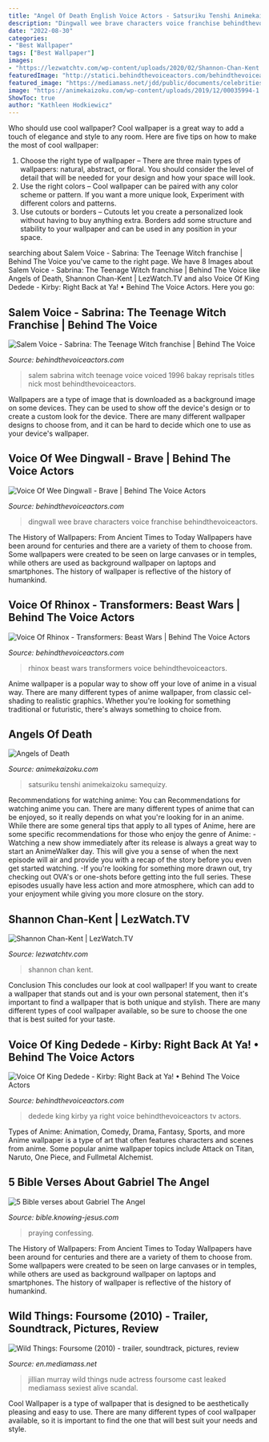 ```yaml
---
title: "Angel Of Death English Voice Actors - Satsuriku Tenshi Animekaizoku Samequizy"
description: "Dingwall wee brave characters voice franchise behindthevoiceactors"
date: "2022-08-30"
categories:
- "Best Wallpaper"
tags: ["Best Wallpaper"]
images:
- "https://lezwatchtv.com/wp-content/uploads/2020/02/Shannon-Chan-Kent.jpeg"
featuredImage: "http://statici.behindthevoiceactors.com/behindthevoiceactors/_img/chars/rhinox-transformers-beast-wars-1.61.jpg"
featured_image: "https://mediamass.net/jdd/public/documents/celebrities/3514.jpg"
image: "https://animekaizoku.com/wp-content/uploads/2019/12/00035994-1.jpg"
ShowToc: true
author: "Kathleen Hodkiewicz"
---
```



Who should use cool wallpaper?
Cool wallpaper is a great way to add a touch of elegance and style to any room. Here are five tips on how to make the most of cool wallpaper: 
1) Choose the right type of wallpaper – There are three main types of wallpapers: natural, abstract, or floral. You should consider the level of detail that will be needed for your design and how your space will look. 
2) Use the right colors – Cool wallpaper can be paired with any color scheme or pattern. If you want a more unique look, Experiment with different colors and patterns. 
3) Use cutouts or borders – Cutouts let you create a personalized look without having to buy anything extra. Borders add some structure and stability to your wallpaper and can be used in any position in your space.

	

		
searching about Salem Voice - Sabrina: The Teenage Witch franchise | Behind The Voice you've came to the right page. We have 8 Images about Salem Voice - Sabrina: The Teenage Witch franchise | Behind The Voice like Angels of Death, Shannon Chan-Kent | LezWatch.TV and also Voice Of King Dedede - Kirby: Right Back at Ya! • Behind The Voice Actors. Here you go:
		
    
## Salem Voice - Sabrina: The Teenage Witch Franchise | Behind The Voice

<img loading=lazy src="https://statici.behindthevoiceactors.com/behindthevoiceactors/_img/chars/salem-sabrina-the-teenage-witch-1996-77.8.jpg" onerror="this.onerror=null;this.src='https://tse3.mm.bing.net/th?id=OIP.ABUUTHfwRopnThCVUFKwbAHaId&amp;pid=15.1';" alt="Salem Voice - Sabrina: The Teenage Witch franchise | Behind The Voice">

_Source: behindthevoiceactors.com_

>salem sabrina witch teenage voice voiced 1996 bakay reprisals titles nick most behindthevoiceactors. 

	

Wallpapers are a type of image that is downloaded as a background image on some devices. They can be used to show off the device's design or to create a custom look for the device. There are many different wallpaper designs to choose from, and it can be hard to decide which one to use as your device's wallpaper.

    
## Voice Of Wee Dingwall - Brave | Behind The Voice Actors

<img loading=lazy src="http://statici.behindthevoiceactors.com/behindthevoiceactors/_img/chars/wee-dingwall-brave-2.9.jpg" onerror="this.onerror=null;this.src='https://tse1.mm.bing.net/th?id=OIP.3c5Gdw8_suwGmmfbeVGggAAAAA&amp;pid=15.1';" alt="Voice Of Wee Dingwall - Brave | Behind The Voice Actors">

_Source: behindthevoiceactors.com_

>dingwall wee brave characters voice franchise behindthevoiceactors. 

	

The History of Wallpapers: From Ancient Times to Today
Wallpapers have been around for centuries and there are a variety of them to choose from. Some wallpapers were created to be seen on large canvases or in temples, while others are used as background wallpaper on laptops and smartphones. The history of wallpaper is reflective of the history of humankind.

    
## Voice Of Rhinox - Transformers: Beast Wars | Behind The Voice Actors

<img loading=lazy src="http://statici.behindthevoiceactors.com/behindthevoiceactors/_img/chars/rhinox-transformers-beast-wars-1.61.jpg" onerror="this.onerror=null;this.src='https://tse4.mm.bing.net/th?id=OIP.2WP9JZ4PBsHgfNgZsrjgkQAAAA&amp;pid=15.1';" alt="Voice Of Rhinox - Transformers: Beast Wars | Behind The Voice Actors">

_Source: behindthevoiceactors.com_

>rhinox beast wars transformers voice behindthevoiceactors. 

	

Anime wallpaper is a popular way to show off your love of anime in a visual way. There are many different types of anime wallpaper, from classic cel-shading to realistic graphics. Whether you're looking for something traditional or futuristic, there's always something to choice from.

    
## Angels Of Death

<img loading=lazy src="https://animekaizoku.com/wp-content/uploads/2019/12/00035994-1.jpg" onerror="this.onerror=null;this.src='https://tse1.mm.bing.net/th?id=OIP.JRtMpmQMLmsZfQtMzYD5ZAHaEK&amp;pid=15.1';" alt="Angels of Death">

_Source: animekaizoku.com_

>satsuriku tenshi animekaizoku samequizy. 

	

Recommendations for watching anime: You can
Recommendations for watching anime you can. There are many different types of anime that can be enjoyed, so it really depends on what you're looking for in an anime. While there are some general tips that apply to all types of Anime, here are some specific recommendations for those who enjoy the genre of Anime: 
-Watching a new show immediately after its release is always a great way to start an AnimeWalker day. This will give you a sense of when the next episode will air and provide you with a recap of the story before you even get started watching. 
-If you're looking for something more drawn out, try checking out OVA's or one-shots before getting into the full series. These episodes usually have less action and more atmosphere, which can add to your enjoyment while giving you more closure on the story.

    
## Shannon Chan-Kent | LezWatch.TV

<img loading=lazy src="https://lezwatchtv.com/wp-content/uploads/2020/02/Shannon-Chan-Kent.jpeg" onerror="this.onerror=null;this.src='https://tse4.mm.bing.net/th?id=OIP.y6nZu79GU0lMW8RGu6w42QHaLH&amp;pid=15.1';" alt="Shannon Chan-Kent | LezWatch.TV">

_Source: lezwatchtv.com_

>shannon chan kent. 

	

Conclusion
This concludes our look at cool wallpaper! If you want to create a wallpaper that stands out and is your own personal statement, then it's important to find a wallpaper that is both unique and stylish. There are many different types of cool wallpaper available, so be sure to choose the one that is best suited for your taste.

    
## Voice Of King Dedede - Kirby: Right Back At Ya! • Behind The Voice Actors

<img loading=lazy src="http://statici.behindthevoiceactors.com/behindthevoiceactors/_img/chars/king-dedede-kirby-right-back-at-ya-98.6.jpg" onerror="this.onerror=null;this.src='https://tse2.mm.bing.net/th?id=OIP.GmtClztp2snsL7lGxvPuVgAAAA&amp;pid=15.1';" alt="Voice Of King Dedede - Kirby: Right Back at Ya! • Behind The Voice Actors">

_Source: behindthevoiceactors.com_

>dedede king kirby ya right voice behindthevoiceactors tv actors. 

	

Types of Anime: Animation, Comedy, Drama, Fantasy, Sports, and more
Anime wallpaper is a type of art that often features characters and scenes from anime. Some popular anime wallpaper topics include Attack on Titan, Naruto, One Piece, and Fullmetal Alchemist.

    
## 5 Bible Verses About Gabriel The Angel

<img loading=lazy src="https://images.knowing-jesus.com/w/1000/27-DANIEL/Daniel+9-20+Speaking+Praying+Confessing+My+Sin+gray.jpg" onerror="this.onerror=null;this.src='https://tse4.mm.bing.net/th?id=OIP.9Yf0AKxrb5ocQ-1ZFpcFtgHaJ3&amp;pid=15.1';" alt="5 Bible verses about Gabriel The Angel">

_Source: bible.knowing-jesus.com_

>praying confessing. 

	

The History of Wallpapers: From Ancient Times to Today
Wallpapers have been around for centuries and there are a variety of them to choose from. Some wallpapers were created to be seen on large canvases or in temples, while others are used as background wallpaper on laptops and smartphones. The history of wallpaper is reflective of the history of humankind.

    
## Wild Things: Foursome (2010) - Trailer, Soundtrack, Pictures, Review

<img loading=lazy src="https://mediamass.net/jdd/public/documents/celebrities/3514.jpg" onerror="this.onerror=null;this.src='https://tse3.mm.bing.net/th?id=OIP.pE82yG04_Tw08wF8DMiR9AHaHa&amp;pid=15.1';" alt="Wild Things: Foursome (2010) - trailer, soundtrack, pictures, review">

_Source: en.mediamass.net_

>jillian murray wild things nude actress foursome cast leaked mediamass sexiest alive scandal. 

	

Cool Wallpaper is a type of wallpaper that is designed to be aesthetically pleasing and easy to use. There are many different types of cool wallpaper available, so it is important to find the one that will best suit your needs and style.

